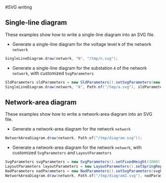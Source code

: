 #SVG writing

## Single-line diagram

These examples show how to write a single-line diagram into an SVG file.

* Generate a single-line diagram for the voltage level `N` of the network `network`

```java
SingleLineDiagram.draw(network, "N", "/tmp/n.svg");
```

* Generate a single-line diagram for the substation `A` of the network `network`, with customized `SvgParameters`

```java
SldParameters sldParameters = new SldParameters().setSvgParameters(new SvgParameters().setUseName(true));
SingleLineDiagram.draw(network, "A", Path.of("/tmp/a.svg"), sldParameters);
```

## Network-area diagram

These examples show how to write a network-area diagram into an SVG file.

* Generate a network-area diagram for the network `network`

```java
NetworkAreaDiagram.draw(network, Path.of("/tmp/diagram.svg"));
```

* Generate a network-area diagram for the network `network`, with customized `SvgParameters` and `LayoutParameters`

```java
SvgParameters svgParameters = new SvgParameters().setFixedHeight(1000);
LayoutParameters layoutParameters = new LayoutParameters().setSpringRepulsionFactorForceLayout(0.2);
NadParameters nadParameters = new NadParameters().setSvgParameters(svgParameters).setLayoutParameters(layoutParameters);
NetworkAreaDiagram.draw(network, Path.of("/tmp/diagram2.svg"), nadParameters, VoltageLevelFilter.NO_FILTER);
```
